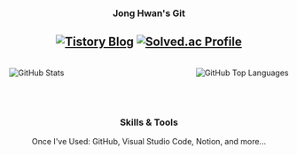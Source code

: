 <div align = "center">
  
  ### Jong Hwan's Git
  <a href="https://sul1074.tistory.com/"><img src="https://img.shields.io/badge/Sul's History-E5511E?style=badge&logo=Tistory&logoColor=white" alt="Tistory Blog"/></a>
  <a href="https://solved.ac/profile/sul1074"><img src="http://mazassumnida.wtf/api/mini/generate_badge?boj=sul1074" alt="Solved.ac Profile"/></a>
  ---
  <br>
</div>

<div>
  <img src="https://github-readme-stats.vercel.app/api?username=sul1074&show_icons=true&theme=dark" alt="GitHub Stats" align="left"/>
  <img src="https://github-readme-stats.vercel.app/api/top-langs/?username=sul1074&layout=compact&theme=dark" alt="GitHub Top Languages" align="right"/>
</div>

<br><br><br> <!-- 공백으로 사용, 필요에 따라 조정 가능 -->

<div align="center">
  
  ### Skills & Tools
  Once I've Used: GitHub, Visual Studio Code, Notion, and more...
  
</div>
